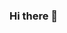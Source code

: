 ### Hi there 👋

<!--
Software Engineer | Model

I'm Zuleiha Dantijani, a full stack Software Engineer with 2 years of experience building innovative solutions for globally distributed teams. I currently work at Peacock, Nigera as a Full stack Software Engineer. In my spare time, I enjoy modeling, reading, playing games.

Want to stay in touch? You can reach me here:


Linkedin Badge Twitter Badge Gmail Badge

Want to learn more about me? Check out my website!

Website Badge

💻 Technologies
JavaScript Nodejs Angular React HTML5 CSS3 MySQL MongoDB PostgreSQL Redis Git


Github Stats

Top Langs
-->
